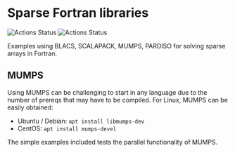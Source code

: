 # Sparse Fortran libraries

![Actions Status](https://github.com/scivision/sparse-fortran/workflows/ci_cmake/badge.svg)
![Actions Status](https://github.com/scivision/sparse-fortran/workflows/ci_meson/badge.svg)

Examples using BLACS, SCALAPACK, MUMPS, PARDISO for solving sparse arrays in Fortran.

## MUMPS

Using MUMPS can be challenging to start in any language due to the number of prereqs that may have to be compiled.
For Linux, MUMPS can be easily obtained:

* Ubuntu / Debian: `apt install libmumps-dev`
* CentOS: `apt install mumps-devel`

The simple examples included tests the parallel functionality of MUMPS.
